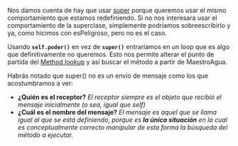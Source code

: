 Nos damos cuenta de hay que usar <a href="http://uqbar-wiki.org/index.php?title=Super" target="_blank">super</a> porque queremos usar el mismo comportamiento que estamos redefiniendo. Si no nos interesara usar el comportamiento de la superclase, simplemente podríamos sobreescribirlo y ya, como hicimos con esPeligroso, pero no es el caso. 

Usando **`self.poder()`** en vez de **`super()`** entraríamos en un loop que es algo que definitivamente no queremos. Esto nos permite alterar el punto de partida del <a href="http://uqbar-wiki.org/index.php?title=Method_lookup" target="_blank">Method lookup</a> y así buscar el método a partir de MaestroAgua.

Habrás notado que super() no es un envío de mensaje como los que acostumbramos a ver:

* **¿Quién es el receptor?** *El receptor siempre es el objeto que recibió el mensaje inicialmente (o sea, igual que self)*
* **¿Cuál es el nombre del mensaje?** *El mensaje es aquel que se llama igual al que se está definiendo, porque es **la única situación** en la cual es conceptualmente correcto manipular de esta forma la búsqueda del método a ejecutar.*